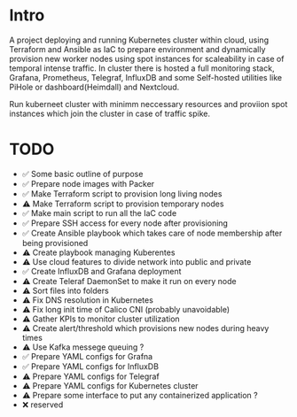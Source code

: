 
# Intro

A project deploying and running Kubernetes cluster within cloud, using Terraform and Ansible as IaC to prepare environment and dynamically provision new worker nodes using spot instances for scaleability in case of temporal intense traffic.
In cluster there is hosted a full monitoring stack, Grafana, Prometheus, Telegraf, InfluxDB and some Self-hosted utilities like PiHole or dashboard(Heimdall) and Nextcloud.

Run kuberneet cluster with minimm neccessary resources and proviion spot instances which join the cluster in case of traffic spike.



# TODO

- ✅   Some basic outline of purpose
- ✅   Prepare node images with Packer
- ✅   Make Terraform script to provision long living nodes
- ⚠️   Make Terraform script to provision temporary nodes
- ✅   Make main script to run all the IaC code
- ✅   Prepare SSH access for every node after provisioning
- ✅   Create Ansible playbook which takes care of node membership after being provisioned
- ⚠️   Create playbook managing Kuberentes
- ⚠️   Use cloud features to divide network into public and private
- ✅   Create InfluxDB and Grafana deployment
- ⚠️   Create Teleraf DaemonSet to make it run on every node
- ⚠️   Sort files into folders
- ⚠️   Fix DNS resolution in Kubernetes
- ⚠️   Fix long init time of Calico CNI (probably unavoidable)
- ⚠️   Gather KPIs to monitor cluster utilization
- ⚠️   Create alert/threshold which provisions new nodes during heavy times
- ⚠️   Use Kafka messege queuing ?
- ✅   Prepare YAML configs for Grafna
- ✅   Prepare YAML configs for InfluxDB
- ⚠️   Prepare YAML configs for Telegraf
- ⚠️   Prepare YAML configs for Kubernetes cluster
- ⚠️   Prepare some interface to put any containerized application ?
- ❌  reserved
